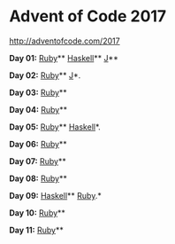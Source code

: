 # Advent of Code 2017

http://adventofcode.com/2017

**Day 01:** 
[Ruby](ruby/01.rb)\*\*
[Haskell](haskell/01.hs)\*\*
[J](j/01.ijs)\*\*

**Day 02:** 
[Ruby](ruby/02.rb)\*\*
[J](j/02.ijs)\*.

**Day 03:**
[Ruby](ruby/03.rb)\*\*

**Day 04:**
[Ruby](ruby/04.rb)\*\*

**Day 05:**
[Ruby](ruby/05.rb)\*\*
[Haskell](haskell/05.hs)\*.

**Day 06:**
[Ruby](ruby/06.rb)\*\*

**Day 07:**
[Ruby](ruby/07.rb)\*\*

**Day 08:**
[Ruby](ruby/08.rb)\*\*

**Day 09:**
[Haskell](haskell/09.hs)\*\*
[Ruby](ruby/09.rb).\*

**Day 10:**
[Ruby](ruby/10.rb)\*\*

**Day 11:**
[Ruby](ruby/11.rb)\*\*
